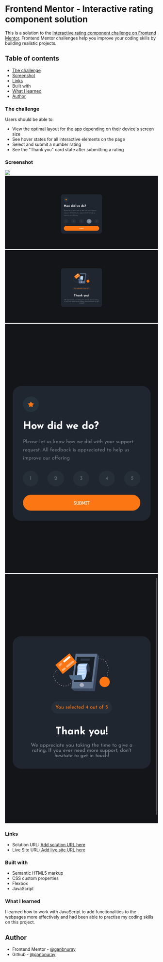 # Frontend Mentor - Interactive rating component solution

This is a solution to the [Interactive rating component challenge on Frontend Mentor](https://www.frontendmentor.io/challenges/interactive-rating-component-koxpeBUmI). Frontend Mentor challenges help you improve your coding skills by building realistic projects.

## Table of contents

- [The challenge](#the-challenge)
- [Screenshot](#screenshot)
- [Links](#links)
- [Built with](#built-with)
- [What I learned](#what-i-learned)
- [Author](#author)

### The challenge

Users should be able to:

- View the optimal layout for the app depending on their device's screen size
- See hover states for all interactive elements on the page
- Select and submit a number rating
- See the "Thank you" card state after submitting a rating

### Screenshot

![](./screenshots/desktop-design-screenshot.pngscreenshot.jpg)
![](./screenshots/desktop-design-selected-screenshot.png)
![](./screenshots/desktop-thank-you-screenshot.png)
![](./screenshots/mobile-design-screenshot.png)
![](./screenshots/mobile-thank-you-screenshot.png)

### Links

- Solution URL: [Add solution URL here](https://your-solution-url.com)
- Live Site URL: [Add live site URL here](https://your-live-site-url.com)

### Built with

- Semantic HTML5 markup
- CSS custom properties
- Flexbox
- JavaScript

### What I learned

I learned how to work with JavaScript to add funcitonalities to the webpages more effectively and had been able to practise my coding skills on this project.

## Author

- Frontend Mentor - [@ganbnuray](https://www.frontendmentor.io/profile/ganbnuray)
- Github - [@ganbnuray](https://github.com/ganbnuray)

